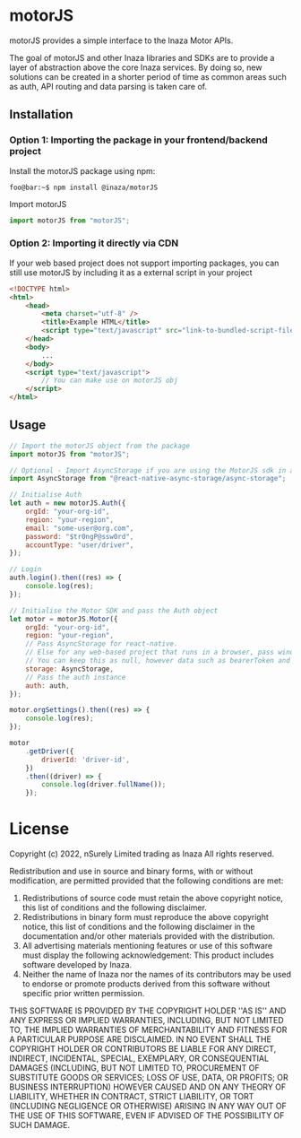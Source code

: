 # motorJS

motorJS provides a simple interface to the Inaza Motor APIs.

The goal of motorJS and other Inaza libraries and SDKs are to provide a layer of abstraction above the core Inaza services. By doing so, new solutions can be created in a shorter period of time as common areas such as auth, API routing and data parsing is taken care of.

## Installation

### Option 1: Importing the package in your frontend/backend project

Install the motorJS package using npm:

```console
foo@bar:~$ npm install @inaza/motorJS
```

Import motorJS

```js
import motorJS from "motorJS";
```

### Option 2: Importing it directly via CDN

If your web based project does not support importing packages, you can still use motorJS by including it as a external script in your project

```html
<!DOCTYPE html>
<html>
	<head>
		<meta charset="utf-8" />
		<title>Example HTML</title>
		<script type="text/javascript" src="link-to-bundled-script-file"></script>
	</head>
	<body>
		...
	</body>
	<script type="text/javascript">
		// You can make use on motorJS obj
	</script>
</html>
```

## Usage

```js
// Import the motorJS object from the package
import motorJS from "motorJS";

// Optional - Import AsyncStorage if you are using the MotorJS sdk in a react native project.
import AsyncStorage from "@react-native-async-storage/async-storage";

// Initialise Auth
let auth = new motorJS.Auth({
	orgId: "your-org-id",
	region: "your-region",
	email: "some-user@org.com",
	password: "$tr0ngP@ssw0rd",
	accountType: "user/driver",
});

// Login
auth.login().then((res) => {
	console.log(res);
});

// Initialise the Motor SDK and pass the Auth object
let motor = motorJS.Motor({
	orgId: "your-org-id",
	region: "your-region",
	// Pass AsyncStorage for react-native.
	// Else for any web-based project that runs in a browser, pass window.localStorage. eg. storage: window.localStorage
	// You can keep this as null, however data such as bearerToken and refershToken will not be persisted when application is closed and re-opened.
	storage: AsyncStorage,
	// Pass the auth instance
	auth: auth,
});

motor.orgSettings().then((res) => {
	console.log(res);
});

motor
	.getDriver({
		driverId: 'driver-id',
	})
	.then((driver) => {
		console.log(driver.fullName());
	});
```

# License

Copyright (c) 2022, nSurely Limited trading as Inaza
All rights reserved.

Redistribution and use in source and binary forms, with or without
modification, are permitted provided that the following conditions are met:

1. Redistributions of source code must retain the above copyright
   notice, this list of conditions and the following disclaimer.
2. Redistributions in binary form must reproduce the above copyright
   notice, this list of conditions and the following disclaimer in the
   documentation and/or other materials provided with the distribution.
3. All advertising materials mentioning features or use of this software
   must display the following acknowledgement:
   This product includes software developed by Inaza.
4. Neither the name of Inaza nor the
   names of its contributors may be used to endorse or promote products
   derived from this software without specific prior written permission.

THIS SOFTWARE IS PROVIDED BY THE COPYRIGHT HOLDER ''AS IS'' AND ANY
EXPRESS OR IMPLIED WARRANTIES, INCLUDING, BUT NOT LIMITED TO, THE IMPLIED
WARRANTIES OF MERCHANTABILITY AND FITNESS FOR A PARTICULAR PURPOSE ARE
DISCLAIMED. IN NO EVENT SHALL THE COPYRIGHT HOLDER OR CONTRIBUTORS BE LIABLE
FOR ANY DIRECT, INDIRECT, INCIDENTAL, SPECIAL, EXEMPLARY, OR CONSEQUENTIAL
DAMAGES (INCLUDING, BUT NOT LIMITED TO, PROCUREMENT OF SUBSTITUTE GOODS OR
SERVICES; LOSS OF USE, DATA, OR PROFITS; OR BUSINESS INTERRUPTION) HOWEVER
CAUSED AND ON ANY THEORY OF LIABILITY, WHETHER IN CONTRACT, STRICT LIABILITY,
OR TORT (INCLUDING NEGLIGENCE OR OTHERWISE) ARISING IN ANY WAY OUT OF THE
USE OF THIS SOFTWARE, EVEN IF ADVISED OF THE POSSIBILITY OF SUCH DAMAGE.